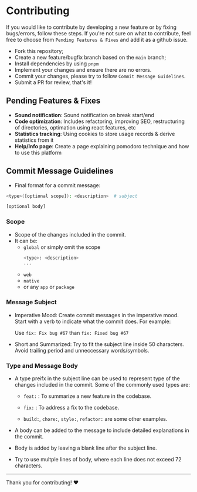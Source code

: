 # Contributing

If you would like to contribute by developing a new feature or by fixing bugs/errors, follow these steps. If you're not sure on what to contribute, feel free to choose from `Pending Features & Fixes` and add it as a github issue.

- Fork this repository;
- Create a new feature/bugfix branch based on the `main` branch;
- Install dependencies by using `pnpm`
- Implement your changes and ensure there are no errors.
- Commit your changes, please try to follow `Commit Message Guidelines`.
- Submit a PR for review, that's it!

## Pending Features & Fixes

- **Sound notification**: Sound notification on break start/end
- **Code optimization**: Includes refactoring, improving SEO, restructuring of directories, optimation using react features, etc
- **Statistics tracking**: Using cookies to store usage records & derive statistics from it
- **Help/Info page**: Create a page explaining pomodoro technique and how to use this platform


## Commit Message Guidelines

- Final format for a commit message:

```bash
<type>([optional scope]): <description>  # subject

[optional body]
```

### Scope

- Scope of the changes included in the commit.
- It can be:
    - `global` or simply omit the scope
        ```bash
        <type>: <description>
        ...
        ```
    - `web`
    - `native`
    - or any `app` or `package`

### Message Subject

- Imperative Mood: Create commit messages in the imperative mood. Start with a verb to indicate what the commit does. For example:

    Use `fix: Fix bug #67` than `fix: Fixed bug #67`

- Short and Summarized: Try to fit the subject line inside 50 characters. Avoid trailing period and unneccessary words/symbols.

### Type and Message Body

- A type preifx in the subject line can be used to represent type of the changes included in the commit. Some of the commonly used types are:

    - `feat:` : To summarize a new feature in the codebase.

    - `fix:` : To address a fix to the codebase.

    - `build:`, `chore:`, `style:`, `refactor:` are some other examples.

- A body can be added to the message to include detailed explanations in the commit.

- Body is added by leaving a blank line after the subject line.

- Try to use multple lines of body, where each line does not exceed 72 characters.

------

Thank you for contributing! :heart:
